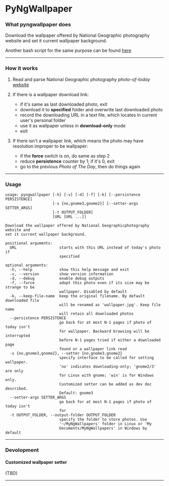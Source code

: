 # PyNgWallpaper

### What pyngwallpaper does

Download the wallpaper offered by National Geographic photography website and set it current wallpaper background.

Another bash script for the same purpose can be found [here](https://github.com/genzj/ubuntu-ng-wallpaper)

----------

### How it works

1.  Read and parse National Geographic photography *photo-of-today* [website](http://photography.nationalgeographic.com/photography/photo-of-the-day/)

1.  If there is a wallpaper download link:
    * if it's same as last downloaded photo, exit
    * download it to **specified** folder and overwrite last downloaded photo
    * record the downloading URL in a text file, which locates in current user's personal folder
    * use it as wallpaper unless in **download-only** mode
    * exit

1. If there isn't a wallpaper link, which means the photo may have  resolution improper to be wallpaper:
    * if the **force** switch is on, do same as step 2
    * reduce **persistence** counter by 1; if it's 0, exit
    * go to the previous *Photo of The Day*, then do things again

----------

### Usage

    usage: pyngwallpaper [-h] [-v] [-d] [-f] [-k] [--persistence PERSISTENCE]
                         [-s {no,gnome3,gnome2}] [--setter-args SETTER_ARGS]
                         [-t OUTPUT_FOLDER]
                         [URL [URL ...]]
    
    Download the wallpaper offered by National Geographicphotography website and
    set it current wallpaper background.
    
    positional arguments:
      URL                   starts with this URL instead of today's photo if
                            specified
    
    optional arguments:
      -h, --help            show this help message and exit
      -v, --version         show version information
      -d, --debug           enable debug outputs
      -f, --force           adopt this photo even if its size may be strange to be
                            wallpaper. Disabled by default
      -k, --keep-file-name  keep the original filename. By default downloaded file
                            will be renamed as 'wallpaper.jpg'. Keep file name
                            will retain all downloaded photos
      --persistence PERSISTENCE
                            go back for at most N-1 pages if photo of today isn't
                            for wallpaper. Backward browsing will be interrupted
                            before N-1 pages tried if either a downloaded page
                            found or a wallpaper link read
      -s {no,gnome3,gnome2}, --setter {no,gnome3,gnome2}
                            specify interface to be called for setting wallpaper.
                            'no' indicates downloading-only; 'gnome2/3' are only
                            for Linux with gnome; 'win' is for Windows only.
                            Customized setter can be added as dev doc described.
                            Default: gnome3
      --setter-args SETTER_ARGS
                            go back for at most N-1 pages if photo of today isn't
                            for
      -t OUTPUT_FOLDER, --output-folder OUTPUT_FOLDER
                            specify the folder to store photos. Use
                            '~/MyNgWallpapers' folder in Linux or 'My
                            Documents/MyNgWallpapers' in Windows by default

----------

### Devolopment

#### Customized wallpaper setter
(TBD)

----------
